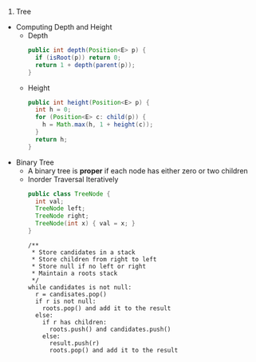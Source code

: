 1. Tree
  - Computing Depth and Height
    * Depth
      ```java
      public int depth(Position<E> p) {
        if (isRoot(p)) return 0;
        return 1 + depth(parent(p));
      }
      ```
    * Height
      ```java
      public int height(Position<E> p) {
        int h = 0;
        for (Position<E> c: child(p)) {
          h = Math.max(h, 1 + height(c));
        }
        return h;
      }
      ```
  - Binary Tree
    * A binary tree is **proper** if each node has either zero or two children
    * Inorder Traversal Iteratively
      ```java
      public class TreeNode {
        int val;
        TreeNode left;
        TreeNode right;
        TreeNode(int x) { val = x; }
      }
      ```
      ```
      /**
       * Store candidates in a stack
       * Store children from right to left
       * Store null if no left or right
       * Maintain a roots stack
       */
      while candidates is not null:
        r = candisates.pop()
        if r is not null:
          roots.pop() and add it to the result 
        else:
          if r has children:
            roots.push() and candidates.push()
          else:
            result.push(r)
            roots.pop() and add it to the result 
      ```
